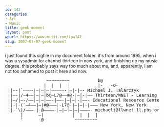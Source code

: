 ```yaml
---
id: 142
categories:
- Art
- Music
title: geek moment
layout: post
wpurl: https://www.mijit.com/?p=142
slug: 2007-07-07-geek-moment
---
```

i just found this sigfile in my document folder. it's from around 1995, when i was a sysadmin for channel thirteen in new york, and finishing up my music degree. this probably says way too much about me, and, apparently, i am not too ashamed to post it here and now.


<pre>
                ~~~~~~~~~           b@
               |  |  |  |           |-   -O-
 ||–-|`–––-|–|–|–|–––––-|–|-|–- Michael J. Talarczyk
 ||–-|/–4––|–|–|b@–L7@––#@-|–|-|–– Thirteen/WNET - Learning Link
 ||–/|–-/––|–|–|––-|––-|–|–|-|––- Educational Resource Center
 ||-|-(`–4––|–|#@–––|-L7@-|–|–|-|––– New York, New York
 ||-`\|/–––-|-@––––-|–|–|–|–|––––- michaelt@llwnet.ll.pbs.org
      |      –|           |  |  |  |
      '      -@-           ~~~~~~~~~
</pre>
